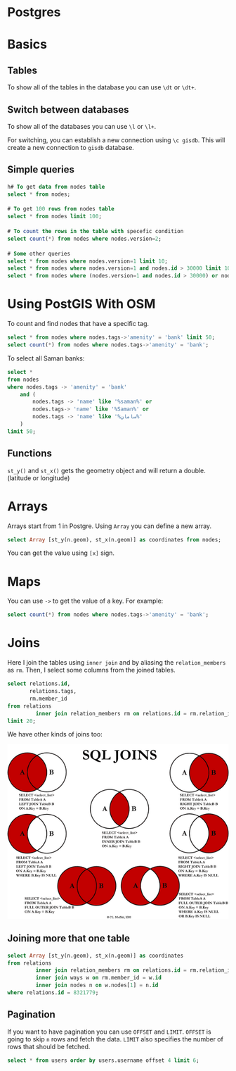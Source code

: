 # Postgres

# Basics

## Tables

To show all of the tables in the database you can use `\dt` or `\dt+`.

## Switch between databases

To show all of the databases you can use `\l` or `\l+`.

For switching, you can establish a new connection using `\c gisdb`. This will create a new connection to `gisdb` database.

## Simple queries

```sql
h# To get data from nodes table 
select * from nodes;

# To get 100 rows from nodes table
select * from nodes limit 100;

# To count the rows in the table with specefic condition
select count(*) from nodes where nodes.version=2;

# Some other queries
select * from nodes where nodes.version=1 limit 10;
select * from nodes where nodes.version=1 and nodes.id > 30000 limit 10;
select * from nodes where (nodes.version=1 and nodes.id > 30000) or nodes.version=13;
```

# Using PostGIS With OSM

To count and find nodes that have a specific tag.

```sql
select * from nodes where nodes.tags->'amenity' = 'bank' limit 50;
select count(*) from nodes where nodes.tags->'amenity' = 'bank';
```

To select all Saman banks:

```sql
select *
from nodes
where nodes.tags -> 'amenity' = 'bank'
	and (
		nodes.tags -> 'name' like '%saman%' or
		nodes.tags-> 'name' like '%Saman%' or
		nodes.tags -> 'name' like '%سامان%'
	)
limit 50;
```

## Functions

`st_y()` and `st_x()` gets the geometry object and will return a double. (latitude or longitude)

# Arrays

Arrays start from 1 in Postgre. Using `Array` you can define a new array.

```sql
select Array [st_y(n.geom), st_x(n.geom)] as coordinates from nodes;
```

You can get the value using `[x]` sign.

# Maps

You can use `->` to get the value of a key. For example:

```sql
select count(*) from nodes where nodes.tags->'amenity' = 'bank';
```

# Joins

Here I join the tables using `inner join` and by aliasing the `relation_members` as `rm`. Then, I select some columns from the joined tables. 

```sql
select relations.id,
       relations.tags,
       rm.member_id
from relations
         inner join relation_members rm on relations.id = rm.relation_id
limit 20;
```

We have other kinds of joins too:

![Untitled](Postgres%2023319da5a88b45baa55f0858b65e9933/Untitled.png)

## Joining more that one table

```sql
select Array [st_y(n.geom), st_x(n.geom)] as coordinates
from relations
         inner join relation_members rm on relations.id = rm.relation_id
         inner join ways w on rm.member_id = w.id
         inner join nodes n on w.nodes[1] = n.id
where relations.id = 8321779;
```

## Pagination

If you want to have pagination you can use `OFFSET` and `LIMIT`. `OFFSET` is going to skip `n` rows and fetch the data. `LIMIT` also specifies the number of rows that should be fetched.

```sql
select * from users order by users.username offset 4 limit 6;
```